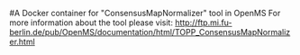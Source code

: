 #A Docker container for "ConsensusMapNormalizer" tool in OpenMS
For more information about the tool please visit:
http://ftp.mi.fu-berlin.de/pub/OpenMS/documentation/html/TOPP_ConsensusMapNormalizer.html
